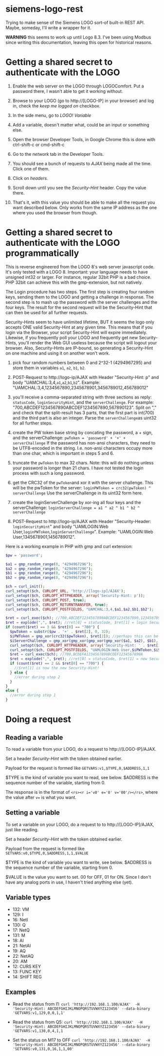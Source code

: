 # siemens-logo-rest
Trying to make sense of the Siemens LOGO sort-of built-in REST API. Maybe, someday, I'll write a wrapper for it.

**WARNING** this seems to work up until Logo 8.3. I've been using Modbus since writing this documentation, leaving this open for historical reasons.

# Getting a shared secret to authenticate with the LOGO

1. Enable the web server on the LOGO through LOGOComfort. Put a password there, I wasn't able to get it working without.

2. Browse to your LOGO (go to http://[LOGO-IP] in your browser) and log in, check the *keep me logged on* checkbox.

3. In the side menu, go to *LOGO! Variable*

4. Add a variable, doesn't matter what, could be an input or something else.

5. Open the browser Developer Tools, in Google Chrome this is done with ctrl-shift-c or cmd-shift-c

6. Go to the *network* tab in the Developer Tools.

7. You should see a bunch of requests to *AJAX* being made all the time. Click one of them.

8. Click on *headers*.

9. Scroll down until you see the *Security-Hint* header. Copy the value there.

10. That's it, with this value you should be able to make all the request you want described below. Only works from the same IP address as the one where you used the browser from though. 

# Getting a shared secret to authenticate with the LOGO programmatically

This is reverse engineered from the LOGO 8's web server javascript code. It's only tested with a LOGO 8. Important: your language needs to have unsigned int32 or larger. For instance, regular 32bit PHP is a bad choice. PHP 32bit can achieve this with the gmp-extension, but not natively.

The Login procedure has two steps. The first step is creating four random keys, sending them to the LOGO and getting a challenge in response. The second step is to mash up the password with the server challenges and the four keys. The result for the second request will be the Security-Hint that can then be used for all further requests.

Security-Hints seem to have unlimited lifetime, BUT it seems the logo only accepts ONE valid Security-Hint at any given time. This means that if you login via the Browser, your script Security-Hint will expire immediately. Likewise, if you frequently poll your LOGO and frequently get new Security-Hints, you'll render the Web GUI useless because the script will logout your browser. Also, Security-Hints are IP-bound, so generating a Security-Hint on one machine and using it on another won't work.

1. pick four random numbers between 0 and 2^32-1 (4294967295) and store them in variables `a1`, `a2`, `b1`, `b2`.

2. POST-Request to http://logo-ip/AJAX with Header "Security-Hint: p" and body "UAMCHAL:3,4,`a1`,`a2`,`b1`,`b2`". Example: "UAMCHAL:3,4,1234567890,2345678901,3456789012,456789012"

3. you'll receive a comma-separated string with three sections as reply: `statusCode`, `loginSecurityHint`, and the `serverChallenge`. For example: "700,ABCDEF1234567890ABCDEF1234567890,567890123". Split on "," and check that the split-result has 3 parts, that the first part is int(700) and the third part is also an integer. Parse the `serverChallenge`as uint32 for all further steps.

4. create the PW token base string by concating the password, a + sign, and the serverChallenge: 
`pwToken = 'password' + '+' + serverChallenge`
If the password has non-ansi characters, they need to be UTF8-encoded in the string. I.e. non-ansi characters occupy more than one char, which is important in steps 5 and 6.

5. truncate the `pwToken` to max 32 chars. Note: this will do nothing unless your password is longer than 21 chars. I have not tested the login process with such a long password.

6. get the CRC32 of the `pwToken`and xor it with the server challenge. This will be the pwToken for the server: `loginPWToken = crc32(pwToken) ^ serverChallenge`
Use the serverChallenge in its uint32 form here.

7. create the loginServerChallenge by xor-ing all four keys and the serverChallenge: `loginServerChallenge = a1 ^ a2 ^ b1 ^ b2 ^ serverChallenge`

8. POST-Request to http://logo-ip/AJAX with Header "Security-Header: `loginSecurityHint`" and body "UAMLOGIN:Web User,`loginPWToken`,`loginServerChallenge`". Example: "UAMLOGIN:Web User,1345678901,1456789012".

Here is a working example in PHP with gmp and curl extension:

```php
$pw = 'password';

$a1 = gmp_random_range(0, "4294967296");
$a2 = gmp_random_range(0, "4294967296");
$b1 = gmp_random_range(0, "4294967296");
$b2 = gmp_random_range(0, "4294967296");

$ch = curl_init();
curl_setopt($ch, CURLOPT_URL, 'http://[logo-ip]/AJAX');
curl_setopt($ch, CURLOPT_HTTPHEADER, array('Security-Hint: p'));
curl_setopt($ch, CURLOPT_POST, true);
curl_setopt($ch, CURLOPT_RETURNTRANSFER, true);
curl_setopt($ch, CURLOPT_POSTFIELDS, "UAMCHAL:3,4,$a1,$a2,$b1,$b2");

$ret = curl_exec($ch); //700,ABCDEF1234567890ABCDEF1234567890,1234567890
$ret = explode(",", $ret); //ret[0] = statusCode, $ret[1] = login Security-Hint, $ret[2] = serverChallenge
if (count($ret) == 3 && $ret[0] == "700") {
  $pwToken = substr($pw . '+' . $ret[2], 0, 32);
  $iPWToken = gmp_xor(crc32($pwToken), $ret[2]); //perhaps this can be buggy if crc32 returns an int larger than PHP_INT_MAX.
  $iServerChallenge = gmp_xor(gmp_xor(gmp_xor(gmp_xor($a1, $a2), $b1), $b2), $ret[2]);
  curl_setopt($ch, CURLOPT_HTTPHEADER, array('Security-Hint: ' . $ret[1]));
  curl_setopt($ch, CURLOPT_POSTFIELDS, "UAMLOGIN:Web User,$iPWToken,$iServerChallenge");
  $ret = curl_exec($ch); //700,BCDEFA1234567890BCDEF1234567890A
  $ret = explode(",", $ret); //ret[0] = statusCode, $ret[1] = new Security-Hint
  if (count($ret) == 2 && $ret[0] == "700") {
    //$ret[1] is now the new Security-Hint!
  } else {
    //error during step 2	
  }
}
else {
  //error during step 1
}
```

# Doing a request

## Reading a variable

To read a variable from your LOGO, do a request to http://[LOGO-IP]/AJAX.

Set a header *Security-Hint* with the token obtained earlier.

Payload for the request is formed like `GETVARS:v1,$TYPE,0,$ADDRESS,1,1`

$TYPE is the kind of variable you want to read, see below. $ADDRESS is the sequence number of the variable, starting from 0.

The response is in the format of `<rs><r i='v0' e='0' v='00'/></rs>`, where the value after `v=` is what you want.


## Setting a variable

To set a variable on your LOGO, do a request to to http://[LOGO-IP]/AJAX, just like reading.

Set a header *Security-Hint* with the token obtained earlier.

Payload from the request is formed like `SETVARS:v0,$TYPE,0,$ADDRESS,1,1,$VALUE`

$TYPE is the kind of variable you want to write, see below. $ADDRESS is the sequence number of the variable, starting from 0.

$VALUE is the value you want to set. 00 for OFF, 01 for ON. Since I don't have any analog ports in use, I haven't tried anything else (yet).

## Variable types

- 132: VM
- 129: I
- 16: NetI
- 130: Q
- 17: NetQ
- 131: M
- 18: AI
- 21: NetAI
- 19: AQ
- 22: NetAQ
- 20: AM
- 12: CURS KEY
- 13: FUNC KEY
- 14: SHIFT REG

## Examples

- Read the status from I1:
`curl 'http://192.168.1.100/AJAX'  -H 'Security-Hint: ABCDEFGHIJKLMNOPQRSTUVWXYZ123456' --data-binary 'GETVARS:v1,129,0,0,1,1'`

- Read the status from Q5:
`curl 'http://192.168.1.100/AJAX'  -H 'Security-Hint: ABCDEFGHIJKLMNOPQRSTUVWXYZ123456' --data-binary 'GETVARS:v1,130,0,4,1,1`

- Set the status on M17 to OFF
`curl 'http://192.168.1.100/AJAX'  -H 'Security-Hint: ABCDEFGHIJKLMNOPQRSTUVWXYZ123456' --data-binary 'SETVARS:v0,131,0,16,1,1,00'`

